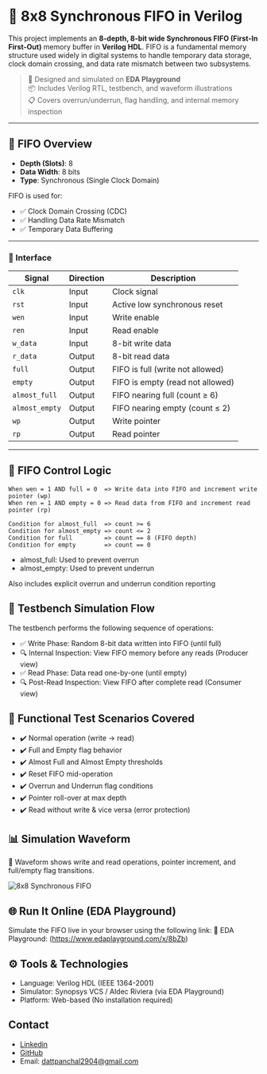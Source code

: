 # 🧮 8x8 Synchronous FIFO in Verilog

This project implements an **8-depth, 8-bit wide Synchronous FIFO (First-In First-Out)** memory buffer in **Verilog HDL**. FIFO is a fundamental memory structure used widely in digital systems to handle temporary data storage, clock domain crossing, and data rate mismatch between two subsystems.

> 🔧 Designed and simulated on **EDA Playground**  
> 📦 Includes Verilog RTL, testbench, and waveform illustrations  
> 📋 Covers overrun/underrun, flag handling, and internal memory inspection

---

## 📐 FIFO Overview

- **Depth (Slots)**: 8  
- **Data Width**: 8 bits  
- **Type**: Synchronous (Single Clock Domain)

FIFO is used for:
- ✅ Clock Domain Crossing (CDC)
- ✅ Handling Data Rate Mismatch
- ✅ Temporary Data Buffering

---

### 🧾 Interface

| Signal        | Direction | Description                             |
|---------------|-----------|-----------------------------------------|
| `clk`         | Input     | Clock signal                            |
| `rst`         | Input     | Active low synchronous reset            |
| `wen`         | Input     | Write enable                            |
| `ren`         | Input     | Read enable                             |
| `w_data`      | Input     | 8-bit write data                        |
| `r_data`      | Output    | 8-bit read data                         |
| `full`        | Output    | FIFO is full (write not allowed)        |
| `empty`       | Output    | FIFO is empty (read not allowed)        |
| `almost_full` | Output    | FIFO nearing full (count ≥ 6)           |
| `almost_empty`| Output    | FIFO nearing empty (count ≤ 2)          |
| `wp`          | Output    | Write pointer                           |
| `rp`          | Output    | Read pointer                            |

---

## 🔁 FIFO Control Logic

```text
When wen = 1 AND full = 0  => Write data into FIFO and increment write pointer (wp)
When ren = 1 AND empty = 0 => Read data from FIFO and increment read pointer (rp)

Condition for almost_full  => count >= 6
Condition for almost_empty => count <= 2
Condition for full         => count == 8 (FIFO depth)
Condition for empty        => count == 0
```
- almost_full: Used to prevent overrun
- almost_empty: Used to prevent underrun

Also includes explicit overrun and underrun condition reporting

## 🧪 Testbench Simulation Flow
The testbench performs the following sequence of operations:

- ✅ Write Phase: Random 8-bit data written into FIFO (until full)
- 🔍 Internal Inspection: View FIFO memory before any reads (Producer view)
- ✅ Read Phase: Data read one-by-one (until empty)
- 🔍 Post-Read Inspection: View FIFO after complete read (Consumer view)

## 🧪 Functional Test Scenarios Covered
- ✔️ Normal operation (write → read)
- ✔️ Full and Empty flag behavior
- ✔️ Almost Full and Almost Empty thresholds
- ✔️ Reset FIFO mid-operation
- ✔️ Overrun and Underrun flag conditions
- ✔️ Pointer roll-over at max depth
- ✔️ Read without write & vice versa (error protection)

## 📊 Simulation Waveform
🔎 Waveform shows write and read operations, pointer increment, and full/empty flag transitions.

![8x8 Synchronous FIFO](https://github.com/user-attachments/assets/beac3b5c-8bca-4497-874a-4bf6ecafaad7)

## 🌐 Run It Online (EDA Playground)
Simulate the FIFO live in your browser using the following link:
🔗 EDA Playground: (https://www.edaplayground.com/x/8bZb)

## ⚙️ Tools & Technologies
- Language: Verilog HDL (IEEE 1364-2001)
- Simulator: Synopsys VCS / Aldec Riviera (via EDA Playground)
- Platform: Web-based (No installation required)

## Contact

- [Linkedin](https://www.linkedin.com/in/dattpanchal04/)
- [GitHub](https://github.com/DuttPanchal04)
- Email: dattpanchal2904@gmail.com
